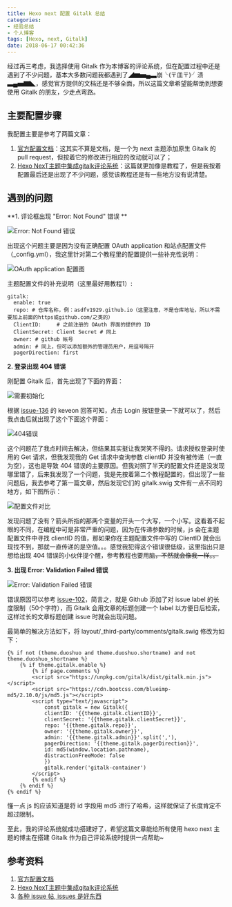```yaml
---
title: Hexo next 配置 Gitalk 总结
categories: 
- 经验总结
- 个人博客
tags: [Hexo, next, Gitalk]
date: 2018-06-17 00:42:36
---
```

经过再三考虑，我选择使用 Gitalk 作为本博客的评论系统，但在配置过程中还是遇到了不少问题，基本大多数问题我都遇到了◢▆▅▄▃崩╰(〒皿〒)╯溃▃▄▅▇◣，感觉官方提供的文档还是不够全面，所以这篇文章希望能帮助到想要使用 Gitalk 的朋友，少走点弯路。

<!-- more -->
## 主要配置步骤
我配置主要是参考了两篇文章：

1. [官方配置文档](https://github.com/iissnan/hexo-theme-next/pull/1814/files)：这其实不算是文档，是一个为 next 主题添加原生 Gitalk 的 pull request，但按着它的修改进行相应的改动就可以了；
2. [Hexo NexT主题中集成gitalk评论系统](https://asdfv1929.github.io/2018/01/20/gitalk/)：这篇就更加像是教程了，但是我按着配置最后还是出现了不少问题，感觉该教程还是有一些地方没有说清楚。

## 遇到的问题
**1. 评论框出现 "Error: Not Found" 错误 **

![Error: Not Found 错误](/Setup-gitalk/Error.png)

出现这个问题主要是因为没有正确配置 OAuth application 和站点配置文件（_config.yml），我这里针对第二个教程里的配置提供一些补充性说明：

![OAuth application 配置图](/Setup-gitalk/appSetting.png)

主题配置文件的补充说明（这里最好用教程1）:

```
gitalk:
  enable: true
  repo: # 仓库名称，例：asdfv1929.github.io（这里注意，不是仓库地址，所以不需要加上前面的https或github.com/之类的）
  ClientID:     # 之前注册的 OAuth 界面的提供的 ID
  ClientSecret: Client Secret # 同上
  owner: # github 帐号
  admin: # 同上，但可以添加额外的管理员用户，用逗号隔开
  pagerDirection: first
```

**2. 登录出现 404 错误**

刚配置 Gitalk 后，首先出现了下面的界面：

![需要初始化](/Setup-gitalk/NotFound.png)

根据 [issue-136](https://github.com/gitalk/gitalk/issues/136) 的 keveon 回答可知，点击 Login 按钮登录一下就可以了，然后我点击后就出现了这个下面这个界面：

![404错误](/Setup-gitalk/404.png)

这个问题花了我点时间去解决，但结果其实挺让我哭笑不得的。请求授权登录时使用的 Get 请求，但我发现我的 Get 请求中查询参数 clientID 并没有被传递（一直为空），这也是导致 404 错误的主要原因。但我对照了半天的配置文件还是没发现哪里错了，后来我发现了一个问题，我是先按着第二个教程配置的，但出现了一些问题后，我去参考了第一篇文章，然后发现它们的 gitalk.swig 文件有一点不同的地方，如下图所示：

![配置文件对比](/Setup-gitalk/Comparasion.png)

发现问题了没有？箭头所指的那两个变量的开头一个大写，一个小写。这看着不起眼的不同，在编程中可是非常严重的问题，因为在传递参数的时候，js 会在主题配置文件中寻找 clientID 的值，那如果你在主题配置文件中写的 ClientID 就会出现找不到，那就一直传递的是空值。。。感觉我犯得这个错误很低级，这里指出只是想给出现 404 错误的小伙伴提个醒，参考教程也要用脑~~，不然就会像我一样。。~~

**3. 出现 Error: Validation Failed 错误**

![Error: Validation Failed 错误](/Setup-gitalk/ValidationFailed.png)

错误原因可以参考 [issue-102](https://github.com/gitalk/gitalk/issues/102)，简言之，就是 Github 添加了对 issue label 的长度限制（50个字符），而 Gitalk 会用文章的标题创建一个 label 以方便日后检索，这样过长的文章标题创建 issue 时就会出现问题。

最简单的解决方法如下，将 layout/_third-party/comments/gitalk.swig 修改为如下：

```
{% if not (theme.duoshuo and theme.duoshuo.shortname) and not theme.duoshuo_shortname %}
    {% if theme.gitalk.enable %}
        {% if page.comments %}
        <script src="https://unpkg.com/gitalk/dist/gitalk.min.js"></script>
        <script src="https://cdn.bootcss.com/blueimp-md5/2.10.0/js/md5.js"></script>
        <script type="text/javascript">
            const gitalk = new Gitalk({
            clientID: '{{theme.gitalk.clientID}}',
            clientSecret: '{{theme.gitalk.clientSecret}}',
            repo: '{{theme.gitalk.repo}}',
            owner: '{{theme.gitalk.owner}}',
            admin: '{{theme.gitalk.admin}}'.split(','),
            pagerDirection: '{{theme.gitalk.pagerDirection}}',
            id: md5(window.location.pathname),
            distractionFreeMode: false
            })
            gitalk.render('gitalk-container')
        </script>
        {% endif %}
    {% endif %}
{% endif %}
```

懂一点 js 的应该知道是将 id 字段用 md5 进行了哈希，这样就保证了长度肯定不超过限制。

至此，我的评论系统就成功搭建好了，希望这篇文章能给所有使用 hexo next 主题的博主在搭建 Gitalk 作为自己评论系统时提供一点帮助~

## 参考资料
1. [官方配置文档](https://github.com/iissnan/hexo-theme-next/pull/1814/files)
2. [Hexo NexT主题中集成gitalk评论系统](https://asdfv1929.github.io/2018/01/20/gitalk/)
3. [各种 issue 帖, issues 是好东西](https://github.com/gitalk/gitalk/issues/)

